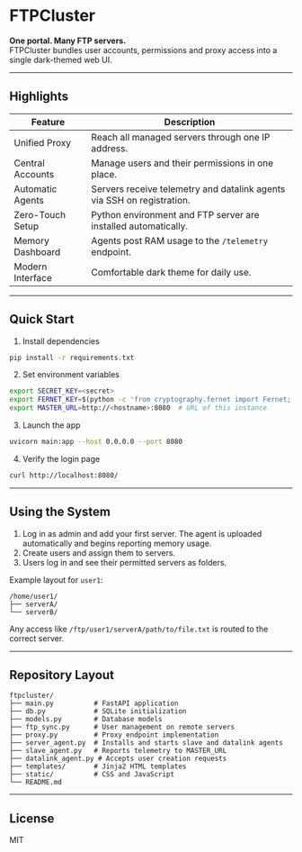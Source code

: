 # FTPCluster

**One portal. Many FTP servers.**  
FTPCluster bundles user accounts, permissions and proxy access into a single dark-themed web UI.

---

## Highlights

| Feature            | Description                                                           |
|--------------------|-----------------------------------------------------------------------|
| Unified Proxy      | Reach all managed servers through one IP address.                     |
| Central Accounts   | Manage users and their permissions in one place.                      |
| Automatic Agents   | Servers receive telemetry and datalink agents via SSH on registration. |
| Zero-Touch Setup   | Python environment and FTP server are installed automatically. |
| Memory Dashboard   | Agents post RAM usage to the `/telemetry` endpoint.                   |
| Modern Interface   | Comfortable dark theme for daily use.                                 |

---

## Quick Start

1. Install dependencies
```bash
pip install -r requirements.txt
```
2. Set environment variables
```bash
export SECRET_KEY=<secret>
export FERNET_KEY=$(python -c 'from cryptography.fernet import Fernet; print(Fernet.generate_key().decode())')
export MASTER_URL=http://<hostname>:8080  # URL of this instance
```
3. Launch the app
```bash
uvicorn main:app --host 0.0.0.0 --port 8080
```
4. Verify the login page
```bash
curl http://localhost:8080/
```

---

## Using the System

1. Log in as admin and add your first server. The agent is uploaded automatically and begins reporting memory usage.
2. Create users and assign them to servers.
3. Users log in and see their permitted servers as folders.

Example layout for `user1`:
```
/home/user1/
├── serverA/
└── serverB/
```
Any access like `/ftp/user1/serverA/path/to/file.txt` is routed to the correct server.

---

## Repository Layout
```text
ftpcluster/
├── main.py          # FastAPI application
├── db.py            # SQLite initialization
├── models.py        # Database models
├── ftp_sync.py      # User management on remote servers
├── proxy.py         # Proxy endpoint implementation
├── server_agent.py  # Installs and starts slave and datalink agents
├── slave_agent.py   # Reports telemetry to MASTER_URL
├── datalink_agent.py # Accepts user creation requests
├── templates/       # Jinja2 HTML templates
├── static/          # CSS and JavaScript
└── README.md
```

---

## License

MIT
